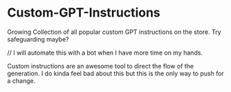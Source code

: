 # Custom-GPT-Instructions
Growing Collection of all popular custom GPT instructions on the store. Try safeguarding maybe?

// I will automate this with a bot when I have more time on my hands.

Custom instructions are an awesome tool to direct the flow of the generation. 
I do kinda feel bad about this but this is the only way to push for a change. 
